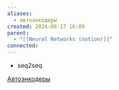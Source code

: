 ```yaml
---
aliases:
  - автоэнкодеры
created: 2024-06-17 16:09
parent:
  - "[[Neural Networks (notion)]]"
connected:
---
```

- seq2seq


[Автоэнкодеры](https://ru.wikipedia.org/wiki/%D0%90%D0%B2%D1%82%D0%BE%D0%BA%D0%BE%D0%B4%D0%B8%D1%80%D0%BE%D0%B2%D1%89%D0%B8%D0%BA)